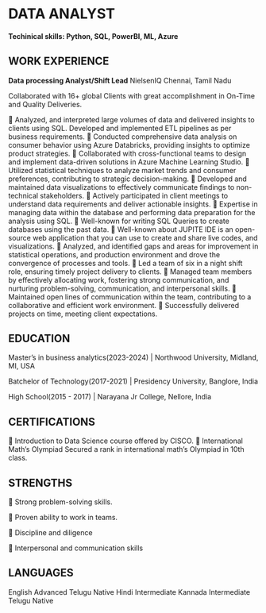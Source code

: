 # DATA ANALYST
#### Techinical skills: Python, SQL, PowerBI, ML, Azure


## WORK EXPERIENCE

**Data processing Analyst/Shift Lead**
 NielsenIQ Chennai, Tamil Nadu

  Collaborated with 16+ global Clients with great accomplishment in On-Time and Quality Deliveries. 

	Analyzed, and interpreted large volumes of data and delivered insights to clients using SQL. Developed and implemented ETL pipelines as per business requirements.
	Conducted comprehensive data analysis on consumer behavior using Azure Databricks, providing insights to optimize product strategies.
	Collaborated with cross-functional teams to design and implement data-driven solutions in Azure Machine Learning Studio.
	Utilized statistical techniques to analyze market trends and consumer preferences, contributing to strategic decision-making.
	 Developed and maintained data visualizations to effectively communicate findings to non-technical stakeholders.
	Actively participated in client meetings to understand data requirements and deliver actionable insights.
	Expertise in managing data within the database and performing data preparation for the analysis using SQL.
	Well-known for writing SQL Queries to create databases using the past data.
	Well-known about JUPITE IDE is an open-source web application that you can use to create and share live codes, and visualizations.
	Analyzed, and identified gaps and areas for improvement in statistical operations, and production environment and drove the convergence of processes and tools.
	Led a team of six in a night shift role, ensuring timely project delivery to clients.
	Managed team members by effectively allocating work, fostering strong communication, and nurturing problem-solving, communication, and interpersonal skills.
	Maintained open lines of communication within the team, contributing to a collaborative and efficient work environment.
	Successfully delivered projects on time, meeting client expectations.

## EDUCATION	

Master’s in business analytics(2023-2024) | Northwood University, Midland, MI, USA

Batchelor of Technology(2017-2021)	| Presidency University, Banglore, India

High School(2015 - 2017) | Narayana Jr College,	Nellore, India

## CERTIFICATIONS

	Introduction to Data Science course offered by CISCO.
	International Math’s Olympiad Secured a rank in international math’s Olympiad in 10th class.
        
## STRENGTHS
  
	Strong problem-solving skills.

	Proven ability to work in teams.

	Discipline and diligence 

	Interpersonal    and 
communication skills

 ## LANGUAGES
 
English
Advanced
Telugu
Native
Hindi
Intermediate
Kannada
Intermediate
Telugu
Native




